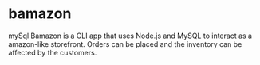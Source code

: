 # bamazon
mySql
Bamazon is a CLI app that uses Node.js and MySQL to interact as a amazon-like storefront. Orders can be placed and the inventory can be affected by the customers.
